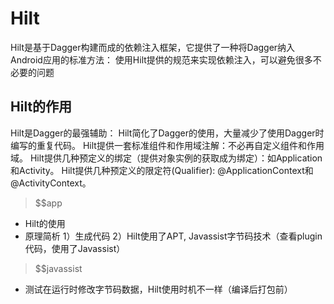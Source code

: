 # Hilt
Hilt是基于Dagger构建而成的依赖注入框架，它提供了一种将Dagger纳入Android应用的标准方法：
使用Hilt提供的规范来实现依赖注入，可以避免很多不必要的问题

## Hilt的作用
Hilt是Dagger的最强辅助：
Hilt简化了Dagger的使用，大量减少了使用Dagger时编写的重复代码。
Hilt提供一套标准组件和作用域注解：不必再自定义组件和作用域。
Hilt提供几种预定义的绑定（提供对象实例的获取成为绑定）：如Application和Activity。
Hilt提供几种预定义的限定符(Qualifier): @ApplicationContext和@ActivityContext。

> $$app
- Hilt的使用
- 原理简析
1）生成代码
2）Hilt使用了APT, Javassist字节码技术（查看plugin代码，使用了Javassist）

> $$javassist
- 测试在运行时修改字节码数据，Hilt使用时机不一样（编译后打包前）
